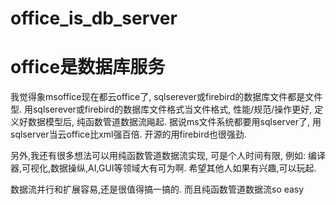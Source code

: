# office_is_db_server
# office是数据库服务

我觉得象msoffice现在都云office了, 
sqlserever或firebird的数据库文件都是文件型.
用sqlserever或firebird的数据库文件格式当文件格式,
性能/规范/操作更好, 定义好数据模型后,
纯函数管道数据流飚起.
据说ms文件系统都要用sqlserver了,
用sqlserver当云office比xml强百倍.
开源的用firebird也很强劲.

另外,我还有很多想法可以用纯函数管道数据流实现, 
可是个人时间有限, 例如:
编译器,可视化,数据操纵,AI,GUI等领域大有可为啊.
希望其他人如果有兴趣,可以玩起.

数据流并行和扩展容易,还是很值得搞一搞的.
而且纯函数管道数据流so easy
